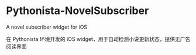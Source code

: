 # Pythonista-NovelSubscriber
A novel subscriber widget for iOS

在 Pythonista 环境开发的 iOS widget，用于自动检测小说更新状态，提供无广告阅读界面
